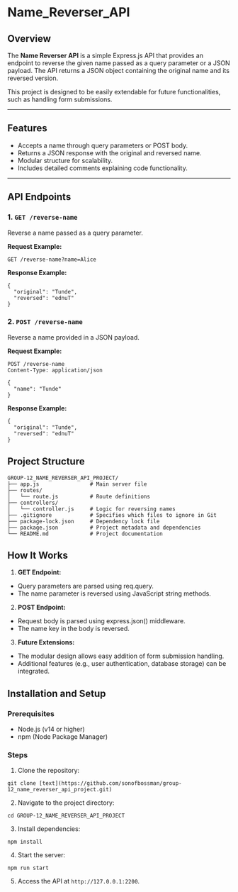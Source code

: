 # Name_Reverser_API

## Overview
The **Name Reverser API** is a simple Express.js API that provides an endpoint to reverse the given name passed as a query parameter or a JSON payload. The API returns a JSON object containing the original name and its reversed version.

This project is designed to be easily extendable for future functionalities, such as handling form submissions.

---

## Features
- Accepts a name through query parameters or POST body.
- Returns a JSON response with the original and reversed name.
- Modular structure for scalability.
- Includes detailed comments explaining code functionality.

---

## API Endpoints

### 1. `GET /reverse-name`
Reverse a name passed as a query parameter.

**Request Example:**
```
GET /reverse-name?name=Alice
```
**Response Example:**
```
{
  "original": "Tunde",
  "reversed": "ednuT"
}
```

### 2. `POST /reverse-name`
Reverse a name provided in a JSON payload.

**Request Example:**
```
POST /reverse-name
Content-Type: application/json

{
  "name": "Tunde"
}
```

**Response Example:**
```
{
  "original": "Tunde",
  "reversed": "ednuT"
}
```


## Project Structure
```
GROUP-12_NAME_REVERSER_API_PROJECT/
├── app.js                # Main server file
├── routes/
│   └── route.js          # Route definitions
├── controllers/
│   └── controller.js     # Logic for reversing names
├── .gitignore            # Specifies which files to ignore in Git
├── package-lock.json     # Dependency lock file
├── package.json          # Project metadata and dependencies
└── README.md             # Project documentation

```


## How It Works
1. **GET Endpoint:**
  - Query parameters are parsed using req.query.
  - The name parameter is reversed using JavaScript string methods.

2. **POST Endpoint:**
  - Request body is parsed using express.json() middleware.
  - The name key in the body is reversed.

3. **Future Extensions:**
  - The modular design allows easy addition of form submission handling.
  - Additional features (e.g., user authentication, database storage) can be integrated.




## Installation and Setup

### Prerequisites
- Node.js (v14 or higher)
- npm (Node Package Manager)


### Steps
1. Clone the repository:
```
git clone [text](https://github.com/sonofbossman/group-12_name_reverser_api_project.git)
```

2. Navigate to the project directory:
```
cd GROUP-12_NAME_REVERSER_API_PROJECT
```

3. Install dependencies:
```
npm install
```

4. Start the server:
```
npm run start
```

5. Access the API at `http://127.0.0.1:2200`.
